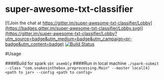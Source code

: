 # super-awesome-txt-classifier

[![Join the chat at https://gitter.im/super-awesome-txt-classifier/Lobby](https://badges.gitter.im/super-awesome-txt-classifier/Lobby.svg)](https://gitter.im/super-awesome-txt-classifier/Lobby?utm_source=badge&utm_medium=badge&utm_campaign=pr-badge&utm_content=badge)
[![Build Status](https://travis-ci.org/snakes-in-the-box/super-awesome-txt-classifier.svg?branch=master)](https://travis-ci.org/snakes-in-the-box/super-awesome-txt-classifier)  

#Usage

####Build for spark
```sbt asembly```
####Run in local machine
```./spark-submit --class "com.snakesinthebox.preprocessing.Main" --master local[4] <path to jar> --config <path to config>```
